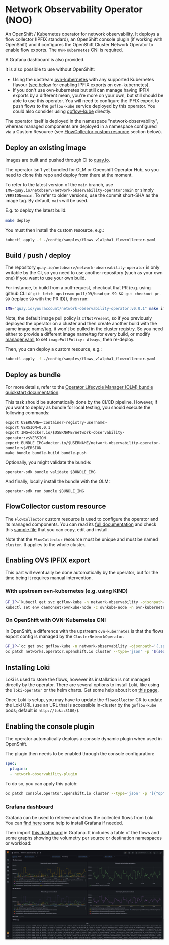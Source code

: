 # Network Observability Operator (NOO)

An OpenShift / Kubernetes operator for network observability. It deploys a flow collector (IPFIX standard), an OpenShift console plugin (if working with OpenShift) and it configures the OpenShift Cluster Network Operator to enable flow exports. The `OVN-Kubernetes` CNI is required.

A Grafana dashboard is also provided.

It is also possible to use without OpenShift:
- Using the upstream [ovn-kubernetes](https://github.com/ovn-org/ovn-kubernetes/) with any supported Kubernetes flavour ([see below](#ovnk-config) for enabling IPFIX exports on ovn-kubernetes).
- If you don't use ovn-kubernetes but still can manage having IPFIX exports by a different mean, you're more on your own, but still should be able to use this operator. You will need to configure the IPFIX export to push flows to the `goflow-kube` service deployed by this operator. You could also consider using [goflow-kube](https://github.com/netobserv/goflow2-kube-enricher) directly.

The operator itself is deployed in the namespace "network-observability", whereas managed components are deployed in a namespace configured via a Custom Resource (see [FlowCollector custom resource](#flowcollector-custom-resource) section below).

## Deploy an existing image

Images are built and pushed through CI to [quay.io](https://quay.io/repository/netobserv/network-observability-operator?tab=tags).

The operator isn't yet bundled for OLM or Openshift Operator Hub, so you need to clone this repo and deploy from there at the moment.

To refer to the latest version of the `main` branch, use `IMG=quay.io/netobserv/network-observability-operator:main` or simply `VERSION=main`. To refer to older versions, use the commit short-SHA as the image tag. By default, `main` will be used.

E.g. to deploy the latest build:

```bash
make deploy
```

You must then install the custom resource, e.g.:

```bash
kubectl apply -f ./config/samples/flows_v1alpha1_flowcollector.yaml
```

## Build / push / deploy

The repository `quay.io/netobserv/network-observability-operator` is only writable by the CI, so you need to use another repository (such as your own one) if you want to use your own build.

For instance, to build from a pull-request, checkout that PR (e.g. using github CLI or `git fetch upstream pull/99/head:pr-99 && git checkout pr-99` (replace `99` with the PR ID)), then run:

```bash
IMG="quay.io/youraccount/network-observability-operator:v0.0.1" make image-build image-push deploy
```

Note, the default image pull policy is `IfNotPresent`, so if you previously deployed the operator on a cluster and then create another build with the same image name/tag, it won't be pulled in the cluster registry. So you need either to provide a different image name/tag for every build, or modify [manager.yaml](./config/manager/manager.yaml) to set `imagePullPolicy: Always`, then re-deploy.

Then, you can deploy a custom resource, e.g.:

```bash
kubectl apply -f ./config/samples/flows_v1alpha1_flowcollector.yaml
```

## Deploy as bundle

For more details, refer to the [Operator Lifecycle Manager (OLM) bundle quickstart documentation](https://sdk.operatorframework.io/docs/olm-integration/quickstart-bundle/).

This task should be automatically done by the CI/CD pipeline. However, if you want to deploy as
bundle for local testing, you should execute the following commands:

```
export USERNAME=<container-registry-username>
export VERSION=0.0.1
export IMG=docker.io/$USERNAME/network-observability-operator:v$VERSION
export BUNDLE_IMG=docker.io/$USERNAME/network-observability-operator-bundle:v$VERSION
make bundle bundle-build bundle-push
```

Optionally, you might validate the bundle:
```
operator-sdk bundle validate $BUNDLE_IMG
```

And finally, locally install the bundle with the OLM:

```
operator-sdk run bundle $BUNDLE_IMG
```

## FlowCollector custom resource

The `FlowCollector` custom resource is used to configure the operator and its managed components. You can read its [full documentation](https://github.com/netobserv/network-observability-operator/blob/main/docs/FlowCollector.md) and check this [sample file](./config/samples/flows_v1alpha1_flowcollector.yaml) that you can copy, edit and install.

Note that the `FlowCollector` resource must be unique and must be named `cluster`. It applies to the whole cluster.

## Enabling OVS IPFIX export

This part will eventually be done automatically by the operator, but for the time being it requires manual intervention.

<a name="ovnk-config"></a>

### With upstream ovn-kubernetes (e.g. using KIND)

```bash
GF_IP=`kubectl get svc goflow-kube -n network-observability -ojsonpath='{.spec.clusterIP}'` && echo $GF_IP
kubectl set env daemonset/ovnkube-node -c ovnkube-node -n ovn-kubernetes OVN_IPFIX_TARGETS="$GF_IP:2055"
```

### On OpenShift with OVN-Kubernetes CNI

In OpenShift, a difference with the upstream `ovn-kubernetes` is that the flows export config is managed by the `ClusterNetworkOperator`.

```bash
GF_IP=`oc get svc goflow-kube -n network-observability -ojsonpath='{.spec.clusterIP}'` && echo $GF_IP
oc patch networks.operator.openshift.io cluster --type='json' -p "$(sed -e "s/GF_IP/$GF_IP/" ./config/samples/net-cluster-patch.json)"
```

## Installing Loki

Loki is used to store the flows, however its installation is not managed directly by the operator. There are several options to install Loki, like using the `loki-operator` or the helm charts. Get some help about it on [this page](https://github.com/netobserv/documents/blob/main/hack_loki.md).

Once Loki is setup, you may have to update the `flowcollector` CR to update the Loki URL (use an URL that is accessible in-cluster by the `goflow-kube` pods; default is `http://loki:3100/`).

## Enabling the console plugin

The operator automatically deploys a console dynamic plugin when used in OpenShift.

The plugin then needs to be enabled through the console configuration:

```yaml
spec:
  plugins:
  - network-observability-plugin
```

To do so, you can apply this patch:

```bash
oc patch console.operator.openshift.io cluster --type='json' -p '[{"op": "add", "path": "/spec/plugins", "value": ["network-observability-plugin"]}]'
```

### Grafana dashboard

Grafana can be used to retrieve and show the collected flows from Loki. You can [find here](https://github.com/netobserv/documents/blob/main/hack_loki.md#grafana) some help to install Grafana if needed.

Then import [this dashboard](./config/samples/dashboards/Network%20Observability.json) in Grafana. It includes a table of the flows and some graphs showing the volumetry per source or destination namespaces or workload:

![Grafana dashboard](./config/samples/dashboards/netobserv-grafana-dashboard.png)
